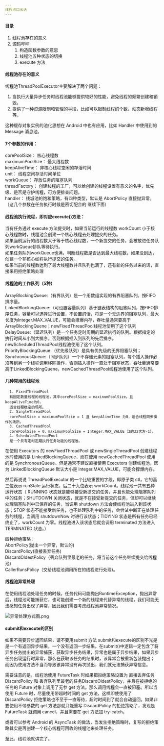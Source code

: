 ```yaml
---
线程池口水话
---
```


#### 目录

1. 线程池存在的意义
2. 源码哔哔
   1. 构造函数参数的意思
   2. 线程池五种状态的切换
   3. execute 方法

#### 线程池存在的意义

线程池ThreadPoolExecutor主要解决了两个问题：

1. 当执行大量异步任务时线程池能够提供较好的性能，避免线程的频繁创建和销毁。
2. 提供了一种资源限制和管理的手段，比如可以限制线程的个数，动态新增线程等。

这种缓存对象实例的池化思想在 Android 中也有应用，比如 Handler 中使用到的 Message 消息池。

#### 7个参数的作用：
corePoolSize： 核心线程数   
maximumPoolSize： 最大线程数  
keepAliveTime： 非核心线程空闲的存活时间  
unit： 线程空闲存活时间单位  
workQueue： 存放任务的阻塞队列  
threadFactory： 创建线程的工厂，可以给创建的线程设置有意义的名字，优先级、是否是守护线程，可方便排查问题。  
handler：  线城池的饱和策略，有四种类型，默认是 AbortPolicy 直接抛异常。  
（这几个参数在任务执行时候是密切配合的 继续下面）  
#### 线程池执行流程，即对应execute()方法：
当有任务通过 execute 方法提交时，如果当前运行的线程数 workCount 小于核心线程数时，线程池会创建一个核心线程去处理提交的任务。  
如果当前运行的线程数大于等于核心线程数，一个新提交的任务，会被放进任务队列workQueue排队等待执行。  
如果任务队列workQueue也满，判断线程数是否达到最大线程数，如果没到达，创建一个非核心线程执行提交的任务。  
如果当前的线程数达到了最大线程数并且队列也满了，还有新的任务过来的话，直接采用拒绝策略处理   

#### 线程池的工作队列（5种）
ArrayBlockingQueue:（有界队列）是一个用数组实现的有界阻塞队列，按FIFO排序量。  
LinkedBlockingQueue:（可设置容量队列）基于链表结构的阻塞队列，按FIFO排序任务，容量可以选择进行设置，不设置的话，将是一个无边界的阻塞队列，最大长度为Integer.MAX_VALUE，可能会撑爆内存，吞吐量通常要高于ArrayBlockingQuene；newFixedThreadPool线程池使用了这个队列  
DelayQueue:（延迟队列）是一个任务定时周期的延迟执行的队列。根据指定的执行时间从小到大排序，否则根据插入到队列的先后排序。newScheduledThreadPool线程池使用了这个队列。  
PriorityBlockingQueue:（优先级队列）是具有优先级的无界阻塞队列；  
SynchronousQueue:（同步队列）一个不存储元素的阻塞队列，每个插入操作必须等到另一个线程调用移除操作，否则插入操作一直处于阻塞状态，吞吐量通常要高于LinkedBlockingQuene，newCachedThreadPool线程池使用了这个队列。  


#### 几种常用的线程池

      1. FixedThreadPool
      有固定数量线程的线程池，其中corePoolSize = maxinumPoolSize，且keepAliveTime为0，
      适合线程稳定的场所。
      2. SingleThreadPool
      corePoolSize = maxinumPoolSzie = 1 且 keepAliveTime 为0，适合线程同步操作的场所。
      3. CachedThreadPool
      corePoolSize = 0，maximunPoolSize = Integer.MAX_VALUE（2的32次方-1）。
      4. ScheduledThreadPool
      是一个具有定时定期执行任务功能的线程池。

在使用 Executors 的 newFixedThreadPool 或 newSingleThreadPool 创建线程池时使用的是 LinkedBlockingQueue，而在使用 newCachedThreadPool 使用的是 SynchronousQueue。但是通常不建议直接使用 Executors 创建线程池，因为 LinkedBlockingQueue 默认大小是 Integer.MAX_VALUE，可能会撑爆内存。

然后再说说 ThreadPoolExecutor 的一个比较重要的字段，即原子类 ctl，它的高三位表示 runState 运行状态，后二十九位表示 workCount。线程池一共有五种运行状态（ RUNNING 状态就是能够接受新提交的任务，并且也能处理阻塞队列中的任务；SHUTDOWN 关闭状态，就是不在接受新提交的任务，但却可以继续处理阻塞队列中已保存的任务，当调用 shutdown 方法会使线程池进入到该状态；STOP 状态不能接受新任务，也不处理队列中的任务，会尝试中断正在处理任务的线程，当调用 shutdownNow 时进行该状态；TIDYING 状态是所有任务已经终止了，workCount 为零。线程池进入该状态后就会调用 terminated 方法进入 TERMINATED 状态。）

四种拒绝策略：  
AbortPolicy(抛出一个异常，默认的)  
DiscardPolicy(直接丢弃任务)  
DiscardOldestPolicy（丢弃队列里最老的任务，将当前这个任务继续提交给线程池）  
CallerRunsPolicy（交给线程池调用所在的线程进行处理)。  

#### 线程池异常处理

在使用线程池处理任务的时候，任务代码可能抛出RuntimeException，抛出异常后，线程池可能捕获它，也可能创建一个新的线程来代替异常的线程，我们可能无法感知任务出现了异常，因此我们需要考虑线程池异常情况。

![异常处理方式图.png](https://p1-jj.byteimg.com/tos-cn-i-t2oaga2asx/gold-user-assets/2019/7/14/16bec33ca5559c93~tplv-t2oaga2asx-zoom-in-crop-mark:3024:0:0:0.awebp)


#### submit和execute的区别
如果不需要异步返回结果，请不要用submit 方法
​		submit和execute的区别不光是是一个有返回异步结果，一个没有返回一步结果。在submit()中逻辑一定包含了将异步任务抛出的异常捕获，获取异步任务结果，异常也是属于异步结果，如果异步任务出现运行时异常，那么在获取该任务的结果时，该异常会被重新包装抛出； 而因为使用方法不当而导致该异常没有再次抛出，我们就无法捕获异常信息。




需要注意的是，线程池使用 FutureTask 时如果把拒绝策略设置为 直接丢弃任务DiscardPolicy 和 丢弃队列里最老的任务DiscardOldestPolicy，并且在被拒绝的任务的 Future 对象上调用了无参 get 方法，那么调用线程会一直被阻塞。所以当使用 Future 时，尽量使用带超时时间的 get 方法，这样即使使用了 DiscardPolicy 拒绝策略也不至于一直等待，超时时间到了就会自动返回。如果非要使用不带参数的 get 方法那就只能重写 DiscardPolicy 的拒绝策略了，发现是 FutureTask 就调用 cancel，并且需要在 get 方法加 try-catch。

或者可以参考 Android 的 AsyncTask 的做法，当发生拒绝策略时，复写的拒绝策略其实是再创建一个核心线程可回收的线程池来处理任务。

至此，线程池就讲完了。 
